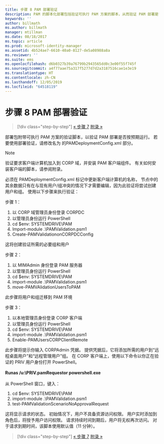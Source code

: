```yaml
---
title: 步骤 8 PAM 部署验证
description: PAM 的脚本化部署包括验证可执行 PAM 方案的脚本，从而验证 PAM 部署是否按预期运行。
keywords: ''
author: billmath
ms.author: billmath
manager: mtillman
ms.date: 08/18/2017
ms.topic: article
ms.prod: microsoft-identity-manager
ms.assetid: 4b524ae7-6610-40a0-8127-de5a08988a8a
ms.reviewer: ''
ms.suite: ems
ms.openlocfilehash: d6b0327b39a76799b2943565dd0c3e00f55f745f
ms.sourcegitcommit: a4f77aae75a317f5277d7d2a3187516cae1e3e19
ms.translationtype: HT
ms.contentlocale: zh-CN
ms.lasthandoff: 12/05/2019
ms.locfileid: "64518119"
---
```

# <a name="step-8-pam-deployment-verification"></a>步骤 8 PAM 部署验证

> [!div class="step-by-step"]
> [« 步骤 7](sp1-step7-setup-sidhistory-sidfiltering.md)
> [附录 »](sp1-pam-deployment-addendum.md)

部署包附带可执行 PAM 方案的验证脚本，以验证 PAM 部署是否按预期运行。
若要使用部署验证，请修改名为 <PamValidation/> 的PAMDeploymentConfig.xml 部分。

>[!NOTE]
>验证要求客户端计算机加入到 CORP 域，并安装 PAM 客户端组件。 有关如何安装客户端的脚本，请参阅附录。

必须在 PAMDeploymentConfig.xml <PAMValidationClient/> 标记中更新客户端计算机的名称，<PAMValidation/> 节点中的其余数据只有在与现有用户/组冲突的情况下才需要编辑，因为此验证将尝试创建用户和组。
使用以下步骤来执行验证：

步骤 1：

1. 以 CORP 域管理员身份登录 CORPDC
2. 以管理员身份运行 PowerShell
3. cd $env: SYSTEMDRIVE\PAM
4. Import-module .\PAMValidation.psm1
5. Create-PAMValidationonCORPDCConfig

这将创建验证所需的必要组和用户

步骤 2：

1. 以 MIMAdmin 身份登录 PAM 服务器
2. 以管理员身份运行 PowerShell
3. cd $env: SYSTEMDRIVE\PAM
4. import-module .\PAMValidation.psm1
5. move-PAMVAlidationUsersToPAM

此步骤将用户和组迁移到 PAM 环境

步骤 3：

1. 以本地管理员身份登录 CORP 客户端
2. 以管理员身份运行 PowerShell
3. cd $env: SYSTEMDRIVE\PAM
4. import-module .\PAMValidation.psm1
5. Enable-PAMUsersCORPClientRemote


此步骤将提示你输入 CORPAdmin 凭据。 提供凭据后，它将添加所需的用户到“远程桌面用户”和“远程管理用户”组。
在 CORP 客户端上，使用以下命令以你正在验证的 PRIV 用户身份打开 PowerShell。 </br></br>
**Runas /u:<PRIV domain>\PRIV.pamRequestor powershell.exe**  </br></br>
从 PowerShell 窗口，键入：

1. cd $env: SYSTEMDRIVE\PAM
2. import-module .\PAMValidation.psm1
3. test-PAMValidationScenarioNoApprovalRequest


  这将显示请求的状态。
  初始情况下，用户不具备资源访问权限。 用户实时添加到角色后，将授予用户访问权限。 请求持续时间到期后，用户将无权再次访问。
  对于请求到期时间，该脚本使用默认值（11 分钟）。

> [!div class="step-by-step"]
> [« 步骤 7](sp1-step7-setup-sidhistory-sidfiltering.md)
> [附录 »](sp1-pam-deployment-addendum.md)
